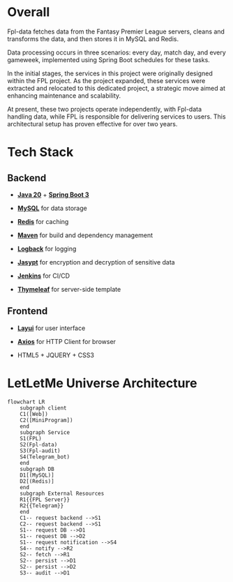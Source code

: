 # Overall

Fpl-data fetches data from the Fantasy Premier League servers, cleans and transforms the data, and then stores it in MySQL and Redis.


Data processing occurs in three scenarios: every day, match day, and every gameweek, implemented using Spring Boot schedules for these tasks.


In the initial stages, the services in this project were originally designed within the FPL project. As the project expanded, these services were extracted and relocated to this dedicated project, a strategic move aimed at enhancing maintenance and scalability.


At present, these two projects operate independently, with Fpl-data handling data, while FPL is responsible for delivering services to users. This architectural setup has proven effective for over two years.


# Tech Stack


## Backend

- **[Java 20](https://www.java.com/en/)** + **[Spring Boot 3](https://spring.io/projects/spring-boot)**

- **[MySQL](https://www.mysql.com/)** for data storage

- **[Redis](https://redis.io/)** for caching

- **[Maven](https://maven.apache.org/)** for build and dependency management

- **[Logback](https://github.com/qos-ch/logback)** for logging

- **[Jasypt](https://github.com/ulisesbocchio/jasypt-spring-boot)** for encryption and decryption of sensitive data

- **[Jenkins](https://www.jenkins.io/)** for CI/CD

- **[Thymeleaf](https://www.thymeleaf.org/)** for server-side template


## Frontend

- **[Layui](https://github.com/layui/layui)** for user interface

- **[Axios](https://axios-http.com/)** for HTTP Client for browser

- HTML5 + JQUERY + CSS3

# LetLetMe Universe Architecture

```mermaid
flowchart LR
    subgraph client
    C1([Web])
    C2([MiniProgram])
    end
    subgraph Service
    S1(FPL)
    S2(Fpl-data)
    S3(Fpl-audit)
    S4(Telegram_bot)
    end
    subgraph DB
    D1[(MySQL)]
    D2[(Redis)]
    end
    subgraph External Resources
    R1{{FPL Server}}
    R2{{Telegram}}
    end
    C1-- request backend -->S1
    C2-- request backend -->S1
    S1-- request DB -->D1
    S1-- request DB -->D2
    S1-- request notification -->S4
    S4-- notify -->R2
    S2-- fetch -->R1
    S2-- persist -->D1
    S2-- persist -->D2
    S3-- audit -->D1
```